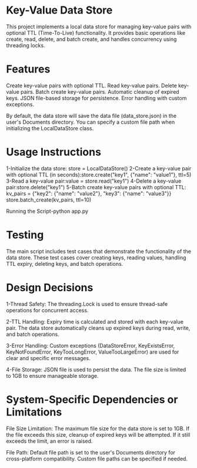 # Key-Value Data Store
This project implements a local data store for managing key-value pairs with optional TTL (Time-To-Live) functionality. It provides basic operations like create, read, delete, and batch create, and handles concurrency using threading locks.

# Features
Create key-value pairs with optional TTL.
Read key-value pairs.
Delete key-value pairs.
Batch create key-value pairs.
Automatic cleanup of expired keys.
JSON file-based storage for persistence.
Error handling with custom exceptions.

By default, the data store will save the data file (data_store.json) in the user's Documents directory. You can specify a custom file path when initializing the LocalDataStore class.

# Usage Instructions
1-Initialize the data store: store = LocalDataStore()
2-Create a key-value pair with optional TTL (in seconds):store.create("key1", {"name": "value1"}, ttl=5)
3-Read a key-value pair:value = store.read("key1")
4-Delete a key-value pair:store.delete("key1")
5-Batch create key-value pairs with optional TTL:
kv_pairs = {"key2": {"name": "value2"}, "key3": {"name": "value3"}}
store.batch_create(kv_pairs, ttl=10)

Running the Script-python app.py

# Testing
The main script includes test cases that demonstrate the functionality of the data store. These test cases cover creating keys, reading values, handling TTL expiry, deleting keys, and batch operations.

# Design Decisions
1-Thread Safety: The threading.Lock is used to ensure thread-safe operations for concurrent access.

2-TTL Handling: Expiry time is calculated and stored with each key-value pair. The data store automatically cleans up expired keys during read, write, and batch operations.

3-Error Handling: Custom exceptions (DataStoreError, KeyExistsError, KeyNotFoundError, KeyTooLongError, ValueTooLargeError) are used for clear and specific error messages.

4-File Storage: JSON file is used to persist the data. The file size is limited to 1GB to ensure manageable storage.

# System-Specific Dependencies or Limitations
File Size Limitation: The maximum file size for the data store is set to 1GB. If the file exceeds this size, cleanup of expired keys will be attempted. If it still exceeds the limit, an error is raised.

File Path: Default file path is set to the user's Documents directory for cross-platform compatibility. Custom file paths can be specified if needed.

